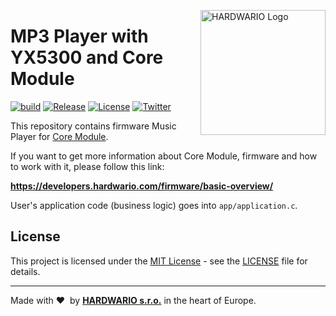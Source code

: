 <a href="https://www.hardwario.com/"><img src="https://www.hardwario.com/ci/assets/hw-logo.svg" width="200" alt="HARDWARIO Logo" align="right"></a>

# MP3 Player with YX5300 and Core Module

[![build](https://github.com/hardwario/twr-radio-music-player/actions/workflows/main.yml/badge.svg)](https://github.com/hardwario/twr-radio-music-player/actions/workflows/main.yml)
[![Release](https://img.shields.io/github/release/bigclownprojects/bcf-radio-music-player.svg)](https://github.com/bigclownprojects/bcf-radio-music-player/releases)
[![License](https://img.shields.io/github/license/bigclownprojects/bcf-radio-music-player.svg)](https://github.com/bigclownprojects/bcf-radio-music-player/blob/master/LICENSE)
[![Twitter](https://img.shields.io/twitter/follow/hardwario_en.svg?style=social&label=Follow)](https://twitter.com/hardwario_en)

This repository contains firmware Music Player for [Core Module](https://shop.bigclown.com/core-module).

If you want to get more information about Core Module, firmware and how to work with it, please follow this link:

**https://developers.hardwario.com/firmware/basic-overview/**

User's application code (business logic) goes into `app/application.c`.

## License

This project is licensed under the [MIT License](https://opensource.org/licenses/MIT/) - see the [LICENSE](LICENSE) file for details.

---

Made with &#x2764;&nbsp; by [**HARDWARIO s.r.o.**](https://www.hardwario.com/) in the heart of Europe.
